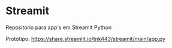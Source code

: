 # Streamit
Repositório para app's em Streamit Python

Protótipo:
https://share.streamlit.io/tnk443/streamit/main/app.py
